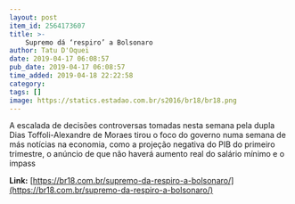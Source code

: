 ```yaml
---
layout: post
item_id: 2564173607
title: >-
    Supremo dá ‘respiro’ a Bolsonaro
author: Tatu D'Oquei
date: 2019-04-17 06:08:57
pub_date: 2019-04-17 06:08:57
time_added: 2019-04-18 22:22:58
category: 
tags: []
image: https://statics.estadao.com.br/s2016/br18/br18.png
---
```


A escalada de decisões controversas tomadas nesta semana pela dupla Dias Toffoli-Alexandre de Moraes tirou o foco do governo numa semana de más notícias na economia, como a projeção negativa do PIB do primeiro trimestre, o anúncio de que não haverá aumento real do salário mínimo e o impass

**Link:** [https://br18.com.br/supremo-da-respiro-a-bolsonaro/](https://br18.com.br/supremo-da-respiro-a-bolsonaro/)

